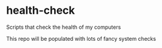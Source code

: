 # health-check
Scripts that check the health of my computers


This repo will be populated with lots of fancy system checks
